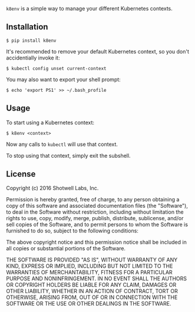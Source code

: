 `k8env` is a simple way to manage your different Kubernetes contexts.


Installation
------------

    $ pip install k8env

It's recommended to remove your default Kubernetes context, so you don't
accidentially invoke it:

    $ kubectl config unset current-context

You may also want to export your shell prompt:

    $ echo 'export PS1' >> ~/.bash_profile


Usage
-----

To start using a Kubernetes context:

    $ k8env <context>

Now any calls to `kubectl` will use that context.

To stop using that context, simply exit the subshell.


License
-------

Copyright (c) 2016 Shotwell Labs, Inc.

Permission is hereby granted, free of charge, to any person obtaining a copy of
this software and associated documentation files (the "Software"), to deal in
the Software without restriction, including without limitation the rights to
use, copy, modify, merge, publish, distribute, sublicense, and/or sell copies
of the Software, and to permit persons to whom the Software is furnished to do
so, subject to the following conditions:

The above copyright notice and this permission notice shall be included in all
copies or substantial portions of the Software.

THE SOFTWARE IS PROVIDED "AS IS", WITHOUT WARRANTY OF ANY KIND, EXPRESS OR
IMPLIED, INCLUDING BUT NOT LIMITED TO THE WARRANTIES OF MERCHANTABILITY,
FITNESS FOR A PARTICULAR PURPOSE AND NONINFRINGEMENT. IN NO EVENT SHALL THE
AUTHORS OR COPYRIGHT HOLDERS BE LIABLE FOR ANY CLAIM, DAMAGES OR OTHER
LIABILITY, WHETHER IN AN ACTION OF CONTRACT, TORT OR OTHERWISE, ARISING FROM,
OUT OF OR IN CONNECTION WITH THE SOFTWARE OR THE USE OR OTHER DEALINGS IN THE
SOFTWARE.
